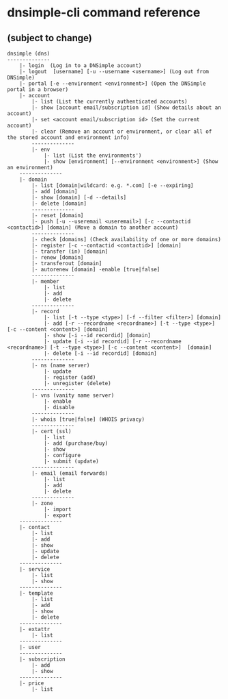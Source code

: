 # dnsimple-cli command reference
## (subject to change)

    dnsimple (dns)
    --------------
        |- login  (Log in to a DNSimple account)
        |- logout  [username] [-u --username <username>] (Log out from DNSimple)
        |- portal [-e --environment <environment>] (Open the DNSimple portal in a browser)
        |- account
            |- list (List the currently authenticated accounts)
            |- show [account email/subscription id] (Show details about an account)
            |- set <account email/subscription id> (Set the current account)
            |- clear (Remove an account or environment, or clear all of the stored account and environment info)
            --------------
            |- env
                |- list (List the environments')
                |- show [environment] [--environment <environment>] (Show an environment)
        --------------
    	|- domain
    		|- list [domain|wildcard: e.g. *.com] [-e --expiring]
    		|- add [domain]
    		|- show [domain] [-d --details]
    		|- delete [domain]
    		--------------
    		|- reset [domain]
    		|- push [-u --useremail <useremail>] [-c --contactid <contactid>] [domain] (Move a domain to another account)
    		--------------
    		|- check [domains] (Check availability of one or more domains)
    		|- register [-c --contactid <contactid>] [domain]
    		|- transfer (in) [domain]
    		|- renew [domain]
    		|- transferout [domain]
    		|- autorenew [domain] -enable [true|false]
    		--------------
    		|- member
    			|- list
    			|- add
    			|- delete
    		--------------
    		|- record
    			|- list [-t --type <type>] [-f --filter <filter>] [domain]
    			|- add [-r --recordname <recordname>] [-t --type <type>] [-c --content <content>] [domain]
    			|- show [-i --id recordid] [domain]
    			|- update [-i --id recordid] [-r --recordname <recordname>] [-t --type <type>] [-c --content <content>]  [domain]
    			|- delete [-i --id recordid] [domain]
    		--------------
    		|- ns (name server)
    			|- update
    			|- register (add)
    			|- unregister (delete)
    		--------------
    		|- vns (vanity name server)
    			|- enable
    			|- disable
    		--------------
    		|- whois [true|false] (WHOIS privacy)
    		--------------
    		|- cert (ssl)
    			|- list
    			|- add (purchase/buy)
    			|- show
    			|- configure
    			|- submit (update)
    		--------------
    		|- email (email forwards)
    			|- list
    			|- add
    			|- delete
    		--------------
    		|- zone
    			|- import
    			|- export
    	--------------
    	|- contact
    		|- list
    		|- add
    		|- show
    		|- update
    		|- delete
    	--------------
    	|- service
    		|- list
    		|- show
    	--------------
    	|- template
    		|- list
    		|- add
    		|- show
    		|- delete
    	--------------
    	|- extattr
    		|- list
    	--------------
    	|- user
    	--------------
    	|- subscription
    		|- add
    		|- show
    	--------------
    	|- price
    		|- list
